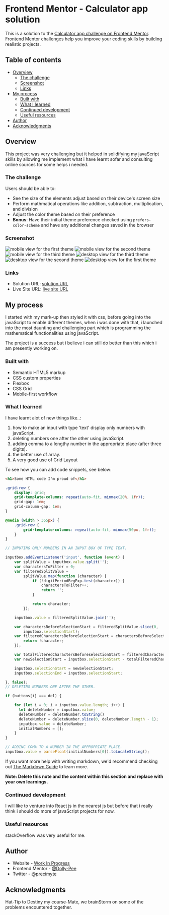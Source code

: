 # Frontend Mentor - Calculator app solution

This is a solution to the [Calculator app challenge on Frontend Mentor](https://www.frontendmentor.io/challenges/calculator-app-9lteq5N29). Frontend Mentor challenges help you improve your coding skills by building realistic projects. 

## Table of contents

- [Overview](#overview)
  - [The challenge](#the-challenge)
  - [Screenshot](#screenshot)
  - [Links](#links)
- [My process](#my-process)
  - [Built with](#built-with)
  - [What I learned](#what-i-learned)
  - [Continued development](#continued-development)
  - [Useful resources](#useful-resources)
- [Author](#author)
- [Acknowledgments](#acknowledgments)


## Overview

This project was very challenging but it helped in solidifying my javaScript skills by allowing me implement what i have learnt sofar and consulting online sources for some helps i needed.

### The challenge

Users should be able to:

- See the size of the elements adjust based on their device's screen size
- Perform mathmatical operations like addition, subtraction, multiplication, and division
- Adjust the color theme based on their preference
- **Bonus**: Have their initial theme preference checked using `prefers-color-scheme` and have any additional changes saved in the browser

### Screenshot

![mobile view for the first theme](./images/1.%20Screenshot%202023-08-17%20at%2017-32-52%20Frontend%20Mentor%20Calculator%20app.png)
![mobile view for the second theme](./images/2.%20Screenshot%202023-08-17%20at%2017-30-57%20Frontend%20Mentor%20Calculator%20app.png)
![mobile view for the third theme](./images/3.%20Screenshot%202023-08-17%20at%2017-31-06%20Frontend%20Mentor%20Calculator%20app.png)
![desktop view for the third theme](./images/4.%20Screenshot%202023-08-17%20at%2017-31-25%20Frontend%20Mentor%20Calculator%20app.png)
![desktop view for the second theme](./images/5.%20Screenshot%202023-08-17%20at%2017-31-37%20Frontend%20Mentor%20Calculator%20app.png)
![desktop view for the first theme](./images/6.%20Screenshot%202023-08-17%20at%2017-31-46%20Frontend%20Mentor%20Calculator%20app.png)

### Links

- Solution URL: [solution URL](https://dolly-pee.github.io/Calculator-WebApp/)
- Live Site URL: [live site URL](https://dolly-pee.github.io/Calculator-WebApp/)

## My process

I started with my mark-up then styled it with css, before going into the javaScript to enable different themes,
when i was done with that, i launched into the most daunting and challenging part which is programming the mathematical functionalities using javaScript.

The project is a success but i believe i can still do better than this which i am presently working on.

### Built with

- Semantic HTML5 markup
- CSS custom properties
- Flexbox
- CSS Grid
- Mobile-first workflow


### What I learned

I have learnt alot of new things like..:
1) how to make an input with type 'text' display only numbers with javaScript.
2) deleting numbers one after the other using javaScript.
3) adding comma to a lengthy number in the appropriate place (after three digits).
4) the better use of array.
5) A very good use of Grid Layout

To see how you can add code snippets, see below:

```html
<h1>Some HTML code I'm proud of</h1>
```
```css
.grid-row {
    display: grid;
    grid-template-columns: repeat(auto-fit, minmax(20%, 1fr));
    grid-gap: 1em;
    grid-column-gap: 1em;
}

@media (width > 365px) {
    .grid-row {
        grid-template-columns: repeat(auto-fit, minmax(50px, 1fr));
    }
}
```
```js
// INPUTING ONLY NUMBERS IN AN INPUT BOX OF TYPE TEXT.

inputbox.addEventListener('input', function (event) {
    var splitValue = inputbox.value.split('');
    var charactersToFilter = 0;
    var filteredSplitValue =
        splitValue.map(function (character) {
            if (!digitPeriodRegExp.test(character)) {
                charactersToFilter++;
                return '';
            }

            return character;
        });

    inputbox.value = filteredSplitValue.join('');

    var charactersBeforeSelectionStart = filteredSplitValue.slice(0,
        inputbox.selectionStart);
    var filteredCharactersBeforeSelectionStart = charactersBeforeSelectionStart.filter(function (character) {
        return !character;
    });

    var totalFilteredCharactersBeforeselectionStart = filteredCharactersBeforeSelectionStart.length;
    var newSelectionStart = inputbox.selectionStart - totalFilteredCharactersBeforeselectionStart;

    inputbox.selectionStart = newSelectionStart;
    inputbox.selectionEnd = inputbox.selectionStart;

}, false);
// DELETING NUMBERS ONE AFTER THE OTHER.

if (buttons[i] === del) {

    for (let i = 0; i < inputbox.value.length; i++) {
      let deleteNumber = inputbox.value;
      deleteNumber = deleteNumber.toString()
      deleteNumber = deleteNumber.slice(0, deleteNumber.length - 1);
      inputbox.value = deleteNumber;
      initialNumbers = [];
    }
}

// ADDING COMA TO A NUMBER IN THE APPROPRIATE PLACE.
inputbox.value = parseFloat(initialNumbers[0]).toLocaleString();


```

If you want more help with writing markdown, we'd recommend checking out [The Markdown Guide](https://www.markdownguide.org/) to learn more.

**Note: Delete this note and the content within this section and replace with your own learnings.**

### Continued development

I will like to venture into React js in the nearest js but before that i really think i should do more of javaScript projects for now.

### Useful resources

stackOverflow was very useful for me.

## Author

- Website - [Work In Progress]()
- Frontend Mentor - [@Dolly-Pee](https://www.frontendmentor.io/profile/Dolly-Pee)
- Twitter - [@precimyte](https://twitter.com/Precimyte)


## Acknowledgments

Hat-Tip to Destiny my course-Mate, we brainStorm on some of the problems encountered together.
